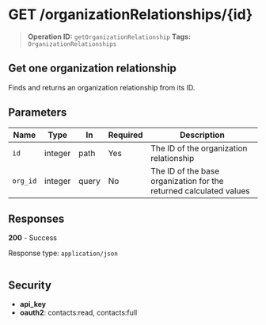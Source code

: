 # GET /organizationRelationships/{id}

> **Operation ID:** `getOrganizationRelationship`
> **Tags:** `OrganizationRelationships`

## Get one organization relationship

Finds and returns an organization relationship from its ID.

## Parameters

| Name | Type | In | Required | Description |
|------|------|-------|----------|-------------|
| `id` | integer | path | Yes | The ID of the organization relationship |
| `org_id` | integer | query | No | The ID of the base organization for the returned calculated values |

## Responses

**200** - Success

Response type: `application/json`

```

```


## Security

- **api_key**
- **oauth2**: contacts:read, contacts:full
